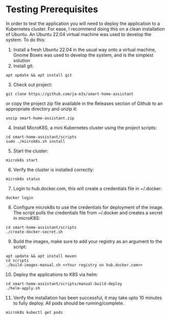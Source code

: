 # Testing Prerequisites

In order to test the application you will need to deploy the application to a Kubernetes cluster. For ease, I recommend doing this on a clean installation of Ubuntu. An Ubuntu 22.04 virtual machine was used to develop the system. To do this:

1. Install a fresh Ubuntu 22.04 in the usual way onto a virtual machine, Gnome Boxes was used to develop the system, and is the simplest solution
2. Install git:
```
apt update && apt install git
```
3. Check out project:
```
git clone https://github.com/ja-m3s/smart-home-assistant
```
or copy the project zip file available in the Releases section of Github to an appropriate directory and unzip it:
```
unzip smart-home-assistant.zip
```
4. Install MicroK8S, a mini Kubernetes cluster using the project scripts:
```
cd smart-home-assistant/scripts
sudo ./microk8s.sh install
```
5. Start the cluster:
```
microk8s start
```
6. Verify the cluster is installed correctly:
```
microk8s status
```
7. Login to hub.docker.com, this will create a credentials file in ~/.docker:
```
docker login
```
8. Configure microk8s to use the credentials for deployment of the image. The script pulls the credentials file from ~/.docker and creates a secret in microK8S:
```
cd smart-home-assistant/scripts
./create-docker-secret.sh
```
9. Build the images, make sure to add your registry as an argument to the script:
```
apt update && apt install maven
cd scripts
./build-images-manual.sh <<Your registry on hub.docker.com>>
```
10. Deploy the applications to K8S via helm: 
```
cd smart-home-assistant/scripts/manual-build-deploy
./helm-apply.sh
```
11. Verify the installation has been successful, it may take upto 10 minutes to fully deploy. All pods should be running/complete.
```
microk8s kubectl get pods
```
